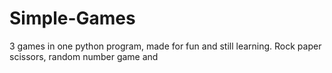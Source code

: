 # Simple-Games
3 games in one python program, made for fun and still learning. Rock paper scissors, random number game and 
